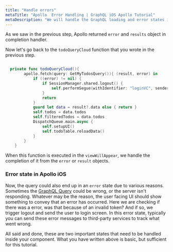```yaml
---
title: "Handle errors"
metaTitle: "Apollo  Error Handling | GraphQL iOS Apollo Tutorial"
metaDescription: "We will handle the GraphQL loading and error states in iOS app using the props - loading and error that Apollo returned "
---
```


As we saw in the previous step, Apollo returned `error` and `results` object in completion handler. 

Now let's go back to the `todoQueryCloud` function that you wrote in the previous step.

```swift

  private func todoQueryCloud(){
        apollo.fetch(query: GetMyTodosQuery()){ (result, error) in
            if ((error) != nil) {
                if SessionManager.shared.logout() {
                    self.performSegue(withIdentifier: "loginVC", sender: self)
                }
                return
            }
            guard let data = result?.data else { return }
            self.todos = data.todos
            self.filteredTodos = data.todos
            DispatchQueue.main.async {
                self.setupUI()
                self.todoTable.reloadData()
            }
        }
    }

```

When this function is executed in the `viewWillAppear`, we handle the completion of it from the `error` or `result` objects.

### Error state in Apollo iOS
Now, the query could also end up in an `error` state due to various reasons. Sometimes the [GraphQL Query](https://hasura.io/learn/graphql/intro-graphql/graphql-queries/) could be wrong, or the server isn't responding. Whatever may be the reason, the user facing UI should show something to convey that an error has occurred. Here we are checking if there was a error, was that because of an invalid token? And if so, we trigger logout and send the user to login screen.
In this error state, typically you can send these error messages to third-party services to track what went wrong.

All said and done, these are two important states that need to be handled inside your component. What you have written above is basic, but sufficient for this tutorial.
